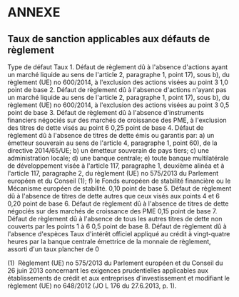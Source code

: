 # ANNEXE

## Taux de sanction applicables aux défauts de règlement

Type de défaut Taux 1. Défaut de règlement dû à l'absence d'actions ayant un marché liquide au sens de l'article 2, paragraphe 1, point 17), sous b), du règlement (UE) no 600/2014, à l'exclusion des actions visées au point 3 1,0 point de base 2. Défaut de règlement dû à l'absence d'actions n'ayant pas un marché liquide au sens de l'article 2, paragraphe 1, point 17), sous b), du règlement (UE) no 600/2014, à l'exclusion des actions visées au point 3 0,5 point de base 3. Défaut de règlement dû à l'absence d'instruments financiers négociés sur des marchés de croissance des PME, à l'exclusion des titres de dette visés au point 6 0,25 point de base 4. Défaut de règlement dû à l'absence de titres de dette émis ou garantis par: a) un émetteur souverain au sens de l'article 4, paragraphe 1, point 60), de la directive 2014/65/UE; b) un émetteur souverain de pays tiers; c) une administration locale; d) une banque centrale; e) toute banque multilatérale de développement visée à l'article 117, paragraphe 1, deuxième alinéa et à l'article 117, paragraphe 2, du règlement (UE) no 575/2013 du Parlement européen et du Conseil (1); f) le Fonds européen de stabilité financière ou le Mécanisme européen de stabilité. 0,10 point de base 5. Défaut de règlement dû à l'absence de titres de dette autres que ceux visés aux points 4 et 6 0,20 point de base 6. Défaut de règlement dû à l'absence de titres de dette négociés sur des marchés de croissance des PME 0,15 point de base 7. Défaut de règlement dû à l'absence de tous les autres titres de dette non couverts par les points 1 à 6 0,5 point de base 8. Défaut de règlement dû à l'absence d'espèces Taux d'intérêt officiel appliqué au crédit à vingt-quatre heures par la banque centrale émettrice de la monnaie de règlement, assorti d'un taux plancher de 0



(1)  Règlement (UE) no 575/2013 du Parlement européen et du Conseil du 26 juin 2013 concernant les exigences prudentielles applicables aux établissements de crédit et aux entreprises d'investissement et modifiant le règlement (UE) no 648/2012 (JO L 176 du 27.6.2013, p. 1).

